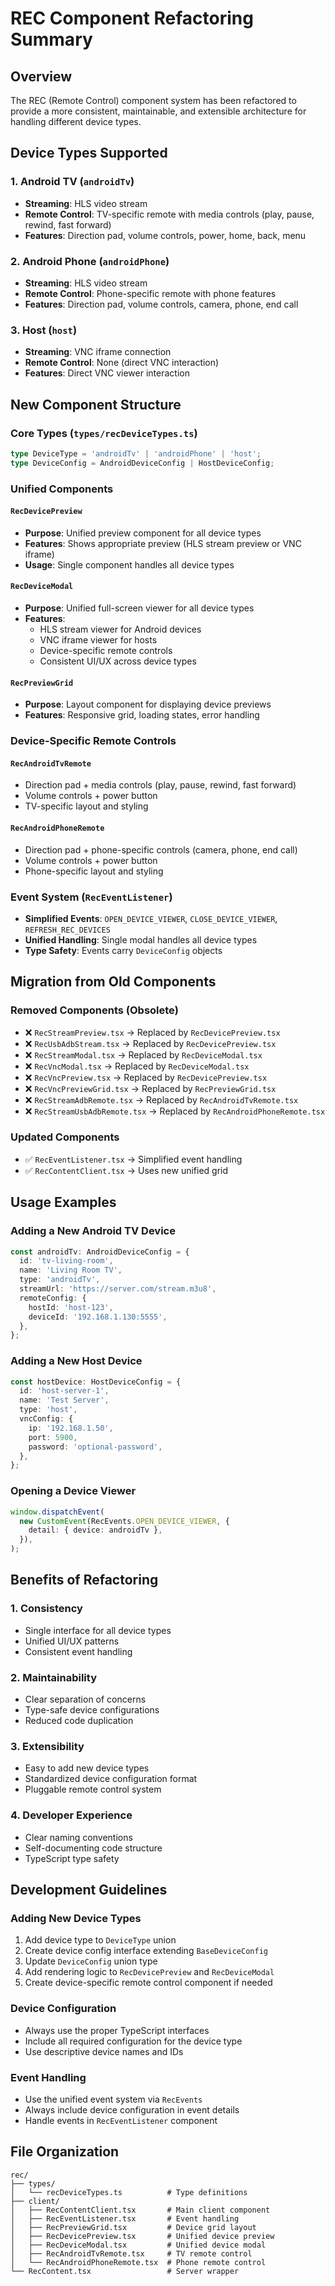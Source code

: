 # REC Component Refactoring Summary

## Overview

The REC (Remote Control) component system has been refactored to provide a more consistent, maintainable, and extensible architecture for handling different device types.

## Device Types Supported

### 1. Android TV (`androidTv`)

- **Streaming**: HLS video stream
- **Remote Control**: TV-specific remote with media controls (play, pause, rewind, fast forward)
- **Features**: Direction pad, volume controls, power, home, back, menu

### 2. Android Phone (`androidPhone`)

- **Streaming**: HLS video stream
- **Remote Control**: Phone-specific remote with phone features
- **Features**: Direction pad, volume controls, camera, phone, end call

### 3. Host (`host`)

- **Streaming**: VNC iframe connection
- **Remote Control**: None (direct VNC interaction)
- **Features**: Direct VNC viewer interaction

## New Component Structure

### Core Types (`types/recDeviceTypes.ts`)

```typescript
type DeviceType = 'androidTv' | 'androidPhone' | 'host';
type DeviceConfig = AndroidDeviceConfig | HostDeviceConfig;
```

### Unified Components

#### `RecDevicePreview`

- **Purpose**: Unified preview component for all device types
- **Features**: Shows appropriate preview (HLS stream preview or VNC iframe)
- **Usage**: Single component handles all device types

#### `RecDeviceModal`

- **Purpose**: Unified full-screen viewer for all device types
- **Features**:
  - HLS stream viewer for Android devices
  - VNC iframe viewer for hosts
  - Device-specific remote controls
  - Consistent UI/UX across device types

#### `RecPreviewGrid`

- **Purpose**: Layout component for displaying device previews
- **Features**: Responsive grid, loading states, error handling

### Device-Specific Remote Controls

#### `RecAndroidTvRemote`

- Direction pad + media controls (play, pause, rewind, fast forward)
- Volume controls + power button
- TV-specific layout and styling

#### `RecAndroidPhoneRemote`

- Direction pad + phone-specific controls (camera, phone, end call)
- Volume controls + power button
- Phone-specific layout and styling

### Event System (`RecEventListener`)

- **Simplified Events**: `OPEN_DEVICE_VIEWER`, `CLOSE_DEVICE_VIEWER`, `REFRESH_REC_DEVICES`
- **Unified Handling**: Single modal handles all device types
- **Type Safety**: Events carry `DeviceConfig` objects

## Migration from Old Components

### Removed Components (Obsolete)

- ❌ `RecStreamPreview.tsx` → Replaced by `RecDevicePreview.tsx`
- ❌ `RecUsbAdbStream.tsx` → Replaced by `RecDevicePreview.tsx`
- ❌ `RecStreamModal.tsx` → Replaced by `RecDeviceModal.tsx`
- ❌ `RecVncModal.tsx` → Replaced by `RecDeviceModal.tsx`
- ❌ `RecVncPreview.tsx` → Replaced by `RecDevicePreview.tsx`
- ❌ `RecVncPreviewGrid.tsx` → Replaced by `RecPreviewGrid.tsx`
- ❌ `RecStreamAdbRemote.tsx` → Replaced by `RecAndroidTvRemote.tsx`
- ❌ `RecStreamUsbAdbRemote.tsx` → Replaced by `RecAndroidPhoneRemote.tsx`

### Updated Components

- ✅ `RecEventListener.tsx` → Simplified event handling
- ✅ `RecContentClient.tsx` → Uses new unified grid

## Usage Examples

### Adding a New Android TV Device

```typescript
const androidTv: AndroidDeviceConfig = {
  id: 'tv-living-room',
  name: 'Living Room TV',
  type: 'androidTv',
  streamUrl: 'https://server.com/stream.m3u8',
  remoteConfig: {
    hostId: 'host-123',
    deviceId: '192.168.1.130:5555',
  },
};
```

### Adding a New Host Device

```typescript
const hostDevice: HostDeviceConfig = {
  id: 'host-server-1',
  name: 'Test Server',
  type: 'host',
  vncConfig: {
    ip: '192.168.1.50',
    port: 5900,
    password: 'optional-password',
  },
};
```

### Opening a Device Viewer

```typescript
window.dispatchEvent(
  new CustomEvent(RecEvents.OPEN_DEVICE_VIEWER, {
    detail: { device: androidTv },
  }),
);
```

## Benefits of Refactoring

### 1. **Consistency**

- Single interface for all device types
- Unified UI/UX patterns
- Consistent event handling

### 2. **Maintainability**

- Clear separation of concerns
- Type-safe device configurations
- Reduced code duplication

### 3. **Extensibility**

- Easy to add new device types
- Standardized device configuration format
- Pluggable remote control system

### 4. **Developer Experience**

- Clear naming conventions
- Self-documenting code structure
- TypeScript type safety

## Development Guidelines

### Adding New Device Types

1. Add device type to `DeviceType` union
2. Create device config interface extending `BaseDeviceConfig`
3. Update `DeviceConfig` union type
4. Add rendering logic to `RecDevicePreview` and `RecDeviceModal`
5. Create device-specific remote control component if needed

### Device Configuration

- Always use the proper TypeScript interfaces
- Include all required configuration for the device type
- Use descriptive device names and IDs

### Event Handling

- Use the unified event system via `RecEvents`
- Always include device configuration in event details
- Handle events in `RecEventListener` component

## File Organization

```
rec/
├── types/
│   └── recDeviceTypes.ts          # Type definitions
├── client/
│   ├── RecContentClient.tsx       # Main client component
│   ├── RecEventListener.tsx       # Event handling
│   ├── RecPreviewGrid.tsx         # Device grid layout
│   ├── RecDevicePreview.tsx       # Unified device preview
│   ├── RecDeviceModal.tsx         # Unified device modal
│   ├── RecAndroidTvRemote.tsx     # TV remote control
│   └── RecAndroidPhoneRemote.tsx  # Phone remote control
└── RecContent.tsx                 # Server wrapper
```
